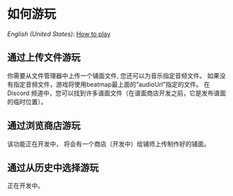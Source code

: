 # 如何游玩

*English (United States)*: [How to play](how-to-play)


## 通过上传文件游玩
你需要从文件管理器中上传一个铺面文件,
您还可以为音乐指定音频文件。 如果没有指定音频文件，游戏将使用beatmap最上面的“audioUrl”指定的文件。
在 Discord 频道中，您可以找到许多谱面文件（在谱面商店开发之前，它是发布谱面的临时位置）。

## 通过浏览商店游玩
该功能正在开发中，
将会有一个商店（开发中）给铺师上传制作好的铺面。

## 通过从历史中选择游玩
正在开发中。

